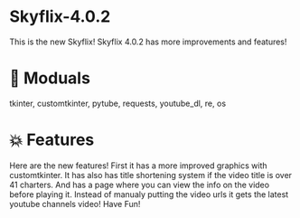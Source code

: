 # Skyflix-4.0.2
This is the new Skyflix!
Skyflix 4.0.2 has more improvements and features!

# 🚀 Moduals

tkinter,
customtkinter,
pytube,
requests,
youtube_dl,
re,
os

# 💥 Features

Here are the new features!
First it has a more improved graphics with customtkinter.
It has also has title shortening system if the video title is over 41 charters.
And has a page where you can view the info on the video before playing it.
Instead of manualy putting the video urls it gets the latest youtube channels video!
Have Fun!
